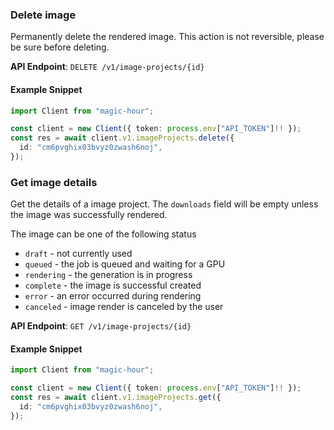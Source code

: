 
### Delete image <a name="delete"></a>

Permanently delete the rendered image. This action is not reversible, please be sure before deleting.

**API Endpoint**: `DELETE /v1/image-projects/{id}`

#### Example Snippet

```typescript
import Client from "magic-hour";

const client = new Client({ token: process.env["API_TOKEN"]!! });
const res = await client.v1.imageProjects.delete({
  id: "cm6pvghix03bvyz0zwash6noj",
});
```

### Get image details <a name="get"></a>

Get the details of a image project. The `downloads` field will be empty unless the image was successfully rendered.

The image can be one of the following status
- `draft` - not currently used
- `queued` - the job is queued and waiting for a GPU
- `rendering` - the generation is in progress
- `complete` - the image is successful created
- `error` - an error occurred during rendering
- `canceled` - image render is canceled by the user


**API Endpoint**: `GET /v1/image-projects/{id}`

#### Example Snippet

```typescript
import Client from "magic-hour";

const client = new Client({ token: process.env["API_TOKEN"]!! });
const res = await client.v1.imageProjects.get({
  id: "cm6pvghix03bvyz0zwash6noj",
});
```
